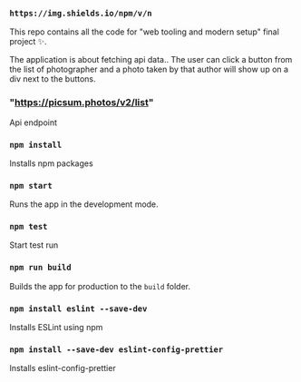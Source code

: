 ### `https://img.shields.io/npm/v/n`

This repo contains all the code for "web tooling and modern setup" final project ✨.

The application is about fetching api data.. The user can click a button from the list of photographer and a photo taken by that author will show up on a div next to the buttons.

### "https://picsum.photos/v2/list"

Api endpoint

### `npm install`

Installs npm packages

### `npm start`

Runs the app in the development mode.

### `npm test`

Start test run

### `npm run build`

Builds the app for production to the `build` folder.

### `npm install eslint --save-dev`

Installs ESLint using npm

### `npm install --save-dev eslint-config-prettier`

Installs eslint-config-prettier

